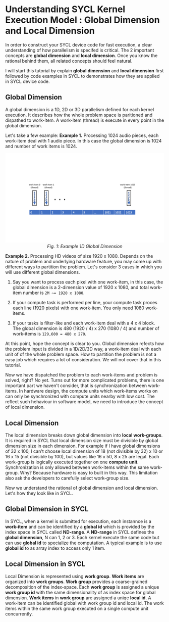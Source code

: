 # Understanding SYCL Kernel Execution Model : Global Dimension and Local Dimension

In order to construct your SYCL device code for fast execution, a clear understanding of how parallelism is specifed is critical. The 2  important concepts are **global dimension** and **local dimension**. Once you know the rational behind them, all related concepts should feel natural. 

I will start this tutorial by explain **global dimension** and **local dimension** first followed by code examples in SYCL to demonstrates how they are applied in SYCL device code.

## Global Dimension
A global dimension is a 1D, 2D or 3D parallelism defined for each kernel execution. It describes how the whole problem space is paritioned and dispathed to work-item. A work-item (thread) is execute in every point in the global dimension. 

Let's take a few example:
**Example 1.** Processing 1024 audio pieces, each work-item deal with 1 audio piece. In this case the global dimension is 1024 and number of work items is 1024.

<p align="center"> 
<img src="1_d_global_dimension.png?raw=true"/> <br>
<em>Fig. 1: Example 1D Global Dimension</em>
</p>


**Example 2.** Processing HD videos of size 1920 x 1080. Depends on the nature of problem and underlying hardware feature, you may come up with different ways to partition the problem. Let's consider 3 cases in which you will use different global dimensions. 
  1. Say you want to process each pixel with one work-item, in this case, the global dimension is a 2-dimension value of 1920 x 1080, and total work-item number is `2M ~= 1920 x 1080`.  
  
  2. If your compute task is performed per line, your compute task proces each line (1920 pixels) with one work-item. You only need 1080 work-items.
  
  3. If your tasks is filter-like and each work-item deal with a 4 x 4 block. The global dimension is 480 (1920 / 4) x 270 (1080 / 4) and number of work-items is `129,600 = 480 x 270`.

At this point, hope the concept is clear to you. Global dimension refects how the problem input is divided in a 1D/2D/3D way, a work-item deal with each unit of of the whole problem space. How to partition the problem is not a easy job which requires a lot of consideration. We will not cover that in this tutorial. 

Now we have dispatched the problem to each work-items and problem is solved, right? No yet. Turns out for more complicated problems, there is one important part we haven't consider, that is synchronization between work-items. In hardware design, the compute units which work-items works on can only be synchronized with compute units nearby with low cost. The reflect such hehaviour in software model, we need to introduce the concept of local dimension. 

## Local Dimension

The local dimension breaks down global dimension into **local work-groups**. It is required in SYCL that local dimension size must be divisible by global dimension size in each dimension. For example if I have global dimensions of 32 x 100, I can't choose local  dimension of 18 (not divisible by 32) x 10 or 16 x 15 (not divisible by 100), but values like 16 x 50, 8 x 25 are legal. Each work-group is logically executed together on one **compute unit**. Synchronization is only allowed between work-items within the same work-group. Why? Because hardware is easy to built in this way. This limitation also ask the developers to carefully select work-group size. 

Now we understand the rational of global dimension and local dimension. Let's how they look like in SYCL.

## Global Dimension in SYCL
In SYCL, when a kernel is submitted for execution, each instannce is a **work-item** and can be identified by a **global id** which is provided by the index space in SYCL called **ND-range**. A **ND-range** in SYCL defines the **global dimension**, N can 1, 2 or 3. Each kernel execute the same code but can use **global id** to specialize the computation. A typical example is to use **global id** to as array index to access only 1 item. 

## Local Dimension in SYCL
Local Dimension is represented using **work group**. **Work items** are organized into **work groups**. **Work group** provides a coarse-grained decomposition of the index-space. Each **work group** is assigned a unique **work group id** with the same dimensionality of as index space for global dimension. **Work items** in **work group** are assigned a uniqe **local id**. A work-item can be identified global with work group id and local id. The work items within the same work group executed on a single compute unit concurrently. 
